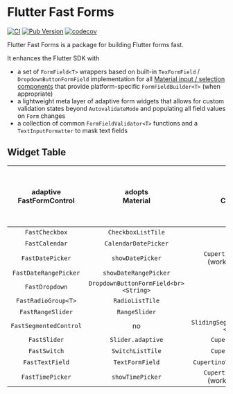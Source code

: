 # Flutter Fast Forms

[![CI](https://github.com/udos86/flutter-fast-forms/workflows/CI/badge.svg)](https://github.com/udos86/flutter-fast-forms/actions)
[![Pub Version](https://img.shields.io/pub/v/flutter_fast_forms)](https://pub.dev/packages/flutter_fast_forms)
[![codecov](https://codecov.io/gh/udos86/flutter-fast-forms/branch/master/graph/badge.svg)](https://codecov.io/gh/udos86/flutter-fast-forms)

Flutter Fast Forms is a package for building Flutter forms fast.

It enhances the Flutter SDK with 

* a set of `FormField<T>` wrappers based on built-in `TexFormField` / `DropdownButtonFormField` implementation for all [Material input / selection components](https://flutter.dev/docs/development/ui/widgets/material#Input%20and%20selections) 
that provide platform-specific `FormFieldBuilder<T>` (when appropriate)
* a lightweight meta layer of adaptive form widgets that allows for custom validation states beyond `AutovalidateMode` 
and populating all field values on `Form` changes
* a collection of common `FormFieldValidator<T>` functions and a `TextInputFormatter` to mask text fields 

## Widget Table

| adaptive<br>FastFormControl<T> 	|           adopts<br>Material          	|             adopts <br>Cupertino            	| requires <br>Material Widget ancestor<br>on `TargetPlatform.iOS`<br>when `adaptive: true` 	|
|:------------------------------:	|:-------------------------------------:	|:-------------------------------------------:	|:-----------------------------------------------------------------------------------------:	|
|         `FastCheckbox`         	|           `CheckboxListTile`          	|                      no                     	|                                            yes                                            	|
|         `FastCalendar`         	|          `CalendarDatePicker`         	|                      no                     	|                                            yes                                            	|
|        `FastDatePicker`        	|            `showDatePicker`           	| `CupertinoDatePicker`<br>(work in progress) 	|                                             no                                            	|
|      `FastDateRangePicker`     	|         `showDateRangePicker`         	|                      no                     	|                                            yes                                            	|
|         `FastDropdown`         	| `DropdownButtonFormField<br><String>` 	|                      no                     	|                                            yes                                            	|
|       `FastRadioGroup<T>`      	|            `RadioListTile`            	|                      no                     	|                                            yes                                            	|
|        `FastRangeSlider`       	|             `RangeSlider`             	|                      no                     	|                                            yes                                            	|
|     `FastSegmentedControl`     	|                   no                  	|     `SlidingSegmenteControl<br><String>`    	|                                             no                                            	|
|          `FastSlider`          	|           `Slider.adaptive`           	|              `CupertinoSlider`              	|                                             no                                            	|
|          `FastSwitch`          	|            `SwitchListTile`           	|              `CupertinoSwitch`              	|                                             no                                            	|
|         `FastTextField`        	|            `TextFormField`            	|         `CupertinoTextFormFieldRow`         	|                                             no                                            	|
|        `FastTimePicker`        	|            `showTimePicker`           	| `CupertinoDatePicker`<br>(work in progress) 	|                                             no                                            	|
